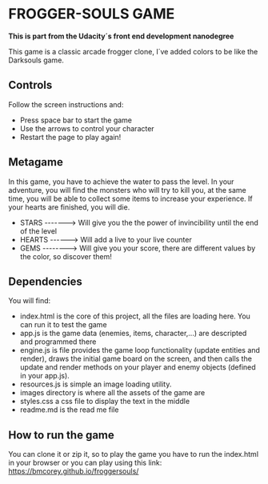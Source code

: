 # FROGGER-SOULS GAME

**This is part from the Udacity´s front end development nanodegree**

This game is a classic arcade frogger clone, I´ve added colors to be like the Darksouls game.

## Controls

Follow the screen instructions and:
<ul>
	<li> Press space bar to start the game</li>
	<li> Use the arrows to control your character</li>
	<li> Restart the page to play again!</li>
</ul>

## Metagame

In this game, you have to achieve the water to pass the level. In your adventure, you will find the monsters who will try to kill you,
at the same time, you will be able to collect some items to increase your experience. If your hearts are finished, you will die.

<ul>
	<li> STARS -------> Will give you the the power of invincibility until the end of the level </li>
	<li> HEARTS ------> Will add a live to your live counter</li>
	<li> GEMS --------> Will give you your score, there are different values by the color, so discover them!</li>
</ul>

## Dependencies

You will find:
<ul>
	<li>index.html is the core of this project, all the files are loading here. You can run it to test the game</li>
	<li>app.js is the game data (enemies, items, character,...) are descripted and programmed there</li>
	<li>engine.js is file provides the game loop functionality (update entities and render), draws the initial game board on the screen, 
	and then calls the update and render methods on your player and enemy objects (defined in your app.js).</li>
	<li>resources.js is simple an image loading utility.</li>
	<li>images directory is where all the assets of the game are</li>
	<li>styles.css a css file to display the text in the middle</li>
	<li>readme.md is the read me file</li>
</ul>

## How to run the game

You can clone it or zip it, so to play the game you have to run the index.html in your browser or
you can play using this link: https://bmcorey.github.io/froggersouls/
